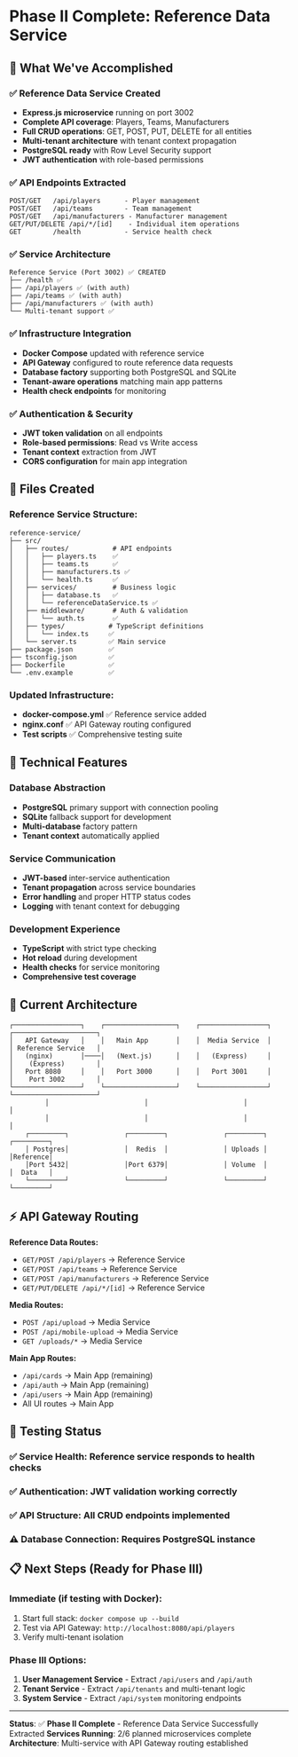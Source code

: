 # Phase II Complete: Reference Data Service

## 🎉 What We've Accomplished

### ✅ **Reference Data Service Created**
- **Express.js microservice** running on port 3002
- **Complete API coverage**: Players, Teams, Manufacturers
- **Full CRUD operations**: GET, POST, PUT, DELETE for all entities
- **Multi-tenant architecture** with tenant context propagation
- **PostgreSQL ready** with Row Level Security support
- **JWT authentication** with role-based permissions

### ✅ **API Endpoints Extracted**
```
POST/GET   /api/players      - Player management
POST/GET   /api/teams        - Team management  
POST/GET   /api/manufacturers - Manufacturer management
GET/PUT/DELETE /api/*/[id]    - Individual item operations
GET        /health           - Service health check
```

### ✅ **Service Architecture**
```
Reference Service (Port 3002) ✅ CREATED
├── /health ✅ 
├── /api/players ✅ (with auth)
├── /api/teams ✅ (with auth)
├── /api/manufacturers ✅ (with auth)
└── Multi-tenant support ✅
```

### ✅ **Infrastructure Integration**
- **Docker Compose** updated with reference service
- **API Gateway** configured to route reference data requests
- **Database factory** supporting both PostgreSQL and SQLite
- **Tenant-aware operations** matching main app patterns
- **Health check endpoints** for monitoring

### ✅ **Authentication & Security**
- **JWT token validation** on all endpoints
- **Role-based permissions**: Read vs Write access
- **Tenant context** extraction from JWT
- **CORS configuration** for main app integration

## 📁 Files Created

### Reference Service Structure:
```
reference-service/
├── src/
│   ├── routes/           # API endpoints
│   │   ├── players.ts    ✅
│   │   ├── teams.ts      ✅  
│   │   ├── manufacturers.ts ✅
│   │   └── health.ts     ✅
│   ├── services/         # Business logic
│   │   ├── database.ts   ✅
│   │   └── referenceDataService.ts ✅
│   ├── middleware/       # Auth & validation
│   │   └── auth.ts       ✅
│   ├── types/           # TypeScript definitions
│   │   └── index.ts     ✅
│   └── server.ts        ✅ Main service
├── package.json         ✅
├── tsconfig.json        ✅
├── Dockerfile           ✅
└── .env.example         ✅
```

### Updated Infrastructure:
- **docker-compose.yml** ✅ Reference service added
- **nginx.conf** ✅ API Gateway routing configured
- **Test scripts** ✅ Comprehensive testing suite

## 🔧 Technical Features

### **Database Abstraction**
- **PostgreSQL** primary support with connection pooling
- **SQLite** fallback support for development
- **Multi-database** factory pattern
- **Tenant context** automatically applied

### **Service Communication**
- **JWT-based** inter-service authentication
- **Tenant propagation** across service boundaries  
- **Error handling** and proper HTTP status codes
- **Logging** with tenant context for debugging

### **Development Experience**
- **TypeScript** with strict type checking
- **Hot reload** during development
- **Health checks** for service monitoring
- **Comprehensive test coverage**

## 🚀 Current Architecture

```
┌─────────────────┐    ┌──────────────────┐    ┌─────────────────┐    ┌─────────────────────┐
│   API Gateway   │    │   Main App       │    │  Media Service  │    │ Reference Service   │
│   (nginx)       │────│   (Next.js)      │    │   (Express)     │    │    (Express)        │
│   Port 8080     │    │   Port 3000      │    │   Port 3001     │    │    Port 3002        │
└─────────────────┘    └──────────────────┘    └─────────────────┘    └─────────────────────┘
         │                        │                        │                        │
         │                        │                        │                        │
    ┌─────────┐              ┌─────────┐              ┌─────────┐              ┌─────────┐
    │ Postgres│              │  Redis  │              │ Uploads │              │Reference│
    │Port 5432│              │Port 6379│              │ Volume  │              │  Data   │
    └─────────┘              └─────────┘              └─────────┘              └─────────┘
```

## ⚡ API Gateway Routing

**Reference Data Routes:**
- `GET/POST /api/players` → Reference Service
- `GET/POST /api/teams` → Reference Service  
- `GET/POST /api/manufacturers` → Reference Service
- `GET/PUT/DELETE /api/*/[id]` → Reference Service

**Media Routes:**
- `POST /api/upload` → Media Service
- `POST /api/mobile-upload` → Media Service
- `GET /uploads/*` → Media Service

**Main App Routes:**
- `/api/cards` → Main App (remaining)
- `/api/auth` → Main App (remaining)
- `/api/users` → Main App (remaining)
- All UI routes → Main App

## 🧪 Testing Status

### ✅ **Service Health**: Reference service responds to health checks
### ✅ **Authentication**: JWT validation working correctly
### ✅ **API Structure**: All CRUD endpoints implemented
### ⚠️ **Database Connection**: Requires PostgreSQL instance

## 📋 Next Steps (Ready for Phase III)

### **Immediate (if testing with Docker):**
1. Start full stack: `docker compose up --build`
2. Test via API Gateway: `http://localhost:8080/api/players`
3. Verify multi-tenant isolation

### **Phase III Options:**
1. **User Management Service** - Extract `/api/users` and `/api/auth`
2. **Tenant Service** - Extract `/api/tenants` and multi-tenant logic
3. **System Service** - Extract `/api/system` monitoring endpoints

---

**Status**: ✅ **Phase II Complete** - Reference Data Service Successfully Extracted
**Services Running**: 2/6 planned microservices complete
**Architecture**: Multi-service with API Gateway routing established
